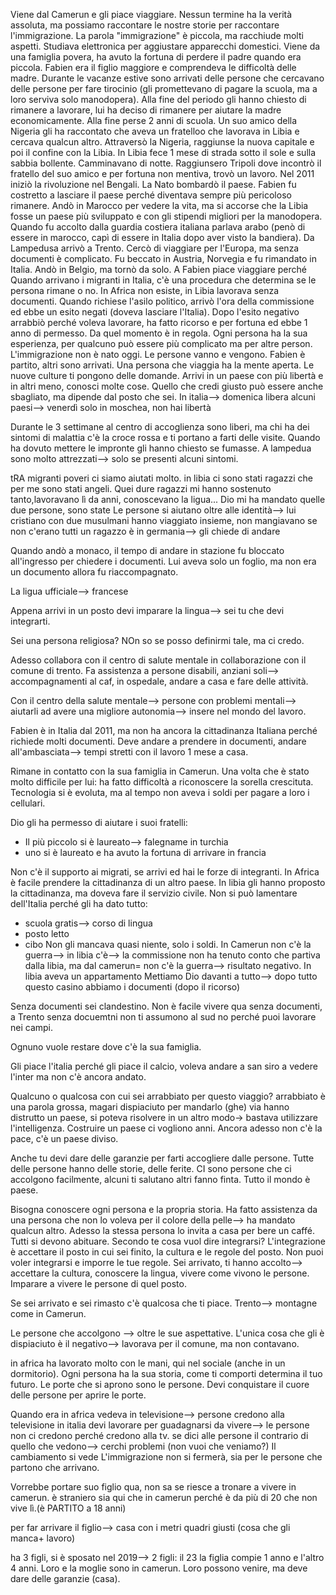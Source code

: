 
Viene dal Camerun e gli piace viaggiare.
Nessun termine ha la verità assoluta, ma possiamo raccontare le nostre storie per raccontare l'immigrazione. 
La parola "immigrazione" è piccola, ma racchiude molti aspetti.
Studiava elettronica per aggiustare apparecchi domestici. 
Viene da una famiglia povera, ha avuto la fortuna di perdere il padre quando era piccola. Fabien era il figlio maggiore e comprendeva le difficoltà delle madre. 
Durante le vacanze estive sono arrivati delle persone che cercavano delle persone per fare tirocinio (gli promettevano di pagare la scuola, ma a loro serviva solo manodopera). Alla fine del periodo gli hanno chiesto di rimanere a lavorare, lui ha deciso di rimanere per aiutare la madre economicamente.
Alla fine perse 2 anni di scuola. Un suo amico della Nigeria gli ha raccontato che aveva un fratelloo che lavorava in Libia e cercava qualcun altro.
Attraversò la Nigeria, raggiunse la nuova capitale e poi il confine con la Libia. 
In Libia fece 1 mese di strada sotto il sole e sulla sabbia bollente. Camminavano di notte.
Raggiunsero Tripoli dove incontrò il fratello del suo amico e per fortuna non mentiva, trovò un lavoro.
Nel 2011 iniziò la rivoluzione nel Bengali. La Nato bombardò il paese. 
Fabien fu costretto a lasciare il paese perché diventava sempre più pericoloso rimanere. 
Andò in Marocco per vedere la vita, ma si accorse che la Libia fosse un paese più sviluppato e con gli stipendi migliori per la manodopera.
Quando fu accolto dalla guardia costiera italiana parlava arabo (penò di essere in marocco, capì di essere in Italia dopo aver visto la bandiera).
Da Lampedusa arrivò a Trento.
Cercò di viaggiare per l'Europa, ma senza documenti è complicato.
Fu beccato in Austria, Norvegia e fu rimandato in Italia. Andò in Belgio, ma tornò da solo.
A Fabien piace viaggiare perché
Quando arrivano i migranti in Italia, c'è una procedura che determina se le persona rimane o no. In Africa non esiste, in Libia lavorava senza documenti. 
Quando richiese l'asilo politico, arrivò l'ora della commissione ed ebbe un esito negati (doveva lasciare l'Italia). Dopo l'esito negativo arrabbiò perché voleva lavorare, ha fatto ricorso e per fortuna ed ebbe 1 anno di permesso. Da quel momento è in regola.
Ogni persona ha la sua esperienza, per qualcuno può essere più complicato ma per altre person.
L'immigrazione non è nato oggi. Le persone vanno e vengono. Fabien è partito, altri sono arrivati. 
Una persona che viaggia ha la mente aperta. Le nuove culture ti pongono delle domande.
Arrivi in un paese con più libertà e in altri meno, conosci molte cose. 
Quello che credi giusto può essere anche sbagliato, ma dipende dal posto che sei.
In italia--> domenica libera
alcuni paesi--> venerdì solo in moschea, non hai libertà


Durante le 3 settimane al centro di accoglienza sono liberi, ma chi ha dei sintomi di malattia c'è la croce rossa e ti portano a farti delle visite. 
Quando ha dovuto mettere le impronte gli hanno chiesto se fumasse. A lampedua sono molto attrezzati--> solo se presenti alcuni sintomi.


tRA migranti poveri ci siamo aiutati molto. in libia ci sono stati ragazzi che per me sono stati angeli. Quei dure ragazzi mi hanno sostenuto tanto,lavoravano lì da anni, conoscevano la ligua...
Dio mi ha mandato quelle due persone, sono state 
Le persone si aiutano oltre alle identità--> lui cristiano con due musulmani
hanno viaggiato insieme, non mangiavano se non c'erano tutti
un ragazzo è in germania--> gli chiede di andare


Quando andò a monaco, il tempo di andare in stazione fu bloccato all'ingresso per chiedere i documenti. Lui aveva solo un foglio, ma non era un documento allora fu riaccompagnato.


La ligua ufficiale--> francese

Appena arrivi in un posto devi imparare la lingua--> sei tu che devi integrarti.

Sei una persona religiosa? NOn so se posso definirmi tale, ma ci credo.


Adesso collabora con il centro di salute mentale in collaborazione con il comune di trento. Fa assistenza a persone disabili, anziani soli--> accompagnamenti al caf, in ospedale, andare a casa e fare delle attività.

Con il centro della salute mentale--> persone con problemi mentali--> aiutarli ad avere una migliore autonomia--> insere nel mondo del lavoro.

Fabien è in Italia dal 2011, ma non ha ancora la cittadinanza Italiana perché richiede molti documenti. Deve andare a prendere in documenti, andare all'ambasciata--> tempi stretti con il lavoro 1 mese a casa.

Rimane in contatto con la sua famiglia in Camerun. Una volta che è stato molto difficile per lui: ha fatto difficoltà a riconoscere la sorella crescituta. Tecnologia si è evoluta, ma al tempo non aveva i soldi per pagare a loro i cellulari.

Dio gli ha permesso di aiutare i suoi fratelli:
- Il più piccolo si è laureato--> falegname in turchia
- uno si è laureato e ha avuto la fortuna di arrivare in francia

Non c'è il supporto ai migrati, se arrivi ed hai le forze di integranti.
In Africa è facile prendere la cittadinanza di un altro paese. In libia gli hanno proposto la cittadinanza, ma doveva fare il servizio civile.
Non si può lamentare dell'Italia perché gli ha dato tutto:
- scuola gratis--> corso di lingua 
- posto letto
- cibo
Non gli mancava quasi niente, solo i soldi.
In Camerun non c'è la guerra--> in libia c'è--> la commissione non ha tenuto conto che partiva dalla libia, ma dal camerun= non c'è la guerra--> risultato negativo.
In libia aveva un appartamento
Mettiamo Dio davanti a tutto--> dopo tutto questo casino abbiamo i documenti (dopo il ricorso)


Senza documenti sei clandestino.
Non è facile vivere qua senza documenti, a Trento senza docuemtni non ti assumono al sud no perché puoi lavorare nei campi.

Ognuno vuole restare dove c'è la sua famiglia.

Gli piace l'italia perché gli piace il calcio, voleva andare a san siro a vedere l'inter ma non c'è ancora andato.

Qualcuno o qualcosa con cui sei arrabbiato per questo viaggio?
arrabbiato è una parola grossa, magari dispiaciuto
per mandarlo (ghe) via hanno distrutto un paese, si poteva risolvere in un altro modo-> bastava utilizzare l'intelligenza. Costruire un paese ci vogliono anni. Ancora adesso non c'è la pace, c'è un paese diviso.

Anche tu devi dare delle garanzie per farti accogliere dalle persone. Tutte delle persone hanno delle storie, delle ferite. CI sono persone che ci accolgono facilmente, alcuni ti salutano altri fanno finta.
Tutto il mondo è paese.

Bisogna conoscere ogni persona e la propria storia.
Ha fatto assistenza da una persona che non lo voleva per il colore della pelle--> ha mandato qualcun altro. Adesso la stessa persona lo invita a casa per bere un caffé.
 Tutti si devono abituare.
Secondo te cosa vuol dire integrarsi?
L'integrazione è accettare il posto in cui sei finito, la cultura e le regole del posto. Non puoi voler integrarsi e imporre le tue regole. 
Sei arrivato, ti hanno accolto--> accettare la cultura, conoscere la lingua, vivere come vivono le persone.
Imparare a vivere le persone di quel posto.

Se sei arrivato e sei rimasto c'è qualcosa che ti piace.  Trento--> montagne come in Camerun.

Le persone che accolgono --> oltre le sue aspettative.
L'unica cosa che gli è dispiaciuto è il negativo--> lavorava per il comune, ma non contavano.

in africa ha lavorato molto con le mani, qui nel sociale (anche in un dormitorio).
Ogni persona ha la sua storia, come ti comporti determina il tuo futuro.
Le porte che si aprono sono le persone. Devi conquistare il cuore delle persone per aprire le porte.

Quando era in africa vedeva in televisione--> persone credono alla televisione
in italia devi lavorare per guadagnarsi da vivere--> le persone non ci credono perché credono alla tv.
se dici alle persone il contrario di quello che vedono--> cerchi problemi (non vuoi che veniamo?)
Il cambiamento si vede
L'immigrazione non si fermerà, sia per le persone che partono che arrivano.

Vorrebbe portare suo figlio qua, non sa se riesce a tronare a vivere in camerun.
è straniero sia qui che in camerun perché è da più di 20 che non vive lì.(è PARTITO a 18 anni)

per far arrivare il figlio--> casa con i metri quadri giusti (cosa che gli manca+ lavoro)

ha 3 figli, si è sposato nel 2019--> 2 figli: il 23 la figlia compie 1 anno e l'altro 4 anni.
Loro e la moglie sono in camerun. Loro possono venire, ma deve dare delle garanzie (casa).
